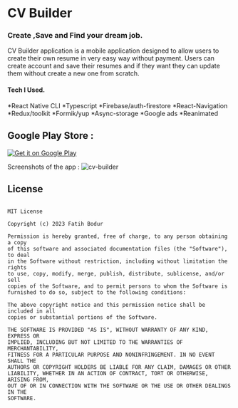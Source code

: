 # CV Builder
### Create ,Save and  Find your dream job.
CV Builder application is a mobile application designed to allow users to create their own resume in very easy way without payment. 
Users can create account and save their resumes and if they want they can update them without create a new one from scratch.

#### Tech I Used.
*React Native CLI
*Typescript
*Firebase/auth-firestore
*React-Navigation
*Redux/toolkit
*Formik/yup
*Async-storage
*Google ads
*Reanimated

## Google Play Store :

[![Get it on Google Play](https://play.google.com/intl/en_us/badges/images/badge_new.png)](https://play.google.com/store/apps/details?id=com.footyapp)

Screenshots of the app :
![cv-builder](https://user-images.githubusercontent.com/60707082/229289803-1f56ea6d-6a18-4b2e-9c2c-54384d6cc21d.jpg)



## License
```

MIT License

Copyright (c) 2023 Fatih Bodur

Permission is hereby granted, free of charge, to any person obtaining a copy
of this software and associated documentation files (the "Software"), to deal
in the Software without restriction, including without limitation the rights
to use, copy, modify, merge, publish, distribute, sublicense, and/or sell
copies of the Software, and to permit persons to whom the Software is
furnished to do so, subject to the following conditions:

The above copyright notice and this permission notice shall be included in all
copies or substantial portions of the Software.

THE SOFTWARE IS PROVIDED "AS IS", WITHOUT WARRANTY OF ANY KIND, EXPRESS OR
IMPLIED, INCLUDING BUT NOT LIMITED TO THE WARRANTIES OF MERCHANTABILITY,
FITNESS FOR A PARTICULAR PURPOSE AND NONINFRINGEMENT. IN NO EVENT SHALL THE
AUTHORS OR COPYRIGHT HOLDERS BE LIABLE FOR ANY CLAIM, DAMAGES OR OTHER
LIABILITY, WHETHER IN AN ACTION OF CONTRACT, TORT OR OTHERWISE, ARISING FROM,
OUT OF OR IN CONNECTION WITH THE SOFTWARE OR THE USE OR OTHER DEALINGS IN THE
SOFTWARE.
